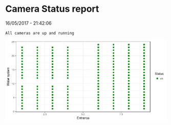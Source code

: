 Camera Status report
================
16/05/2017 - 21:42:06

    All cameras are up and running

![](camreport_files/figure-markdown_github/unnamed-chunk-2-1.png)
